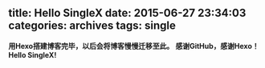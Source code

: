 title: Hello SingleX
date: 2015-06-27 23:34:03
categories: archives
tags: single
---
**用Hexo搭建博客完毕，以后会将博客慢慢迁移至此。**
**感谢GitHub，感谢Hexo！**
**Hello SingleX!**
